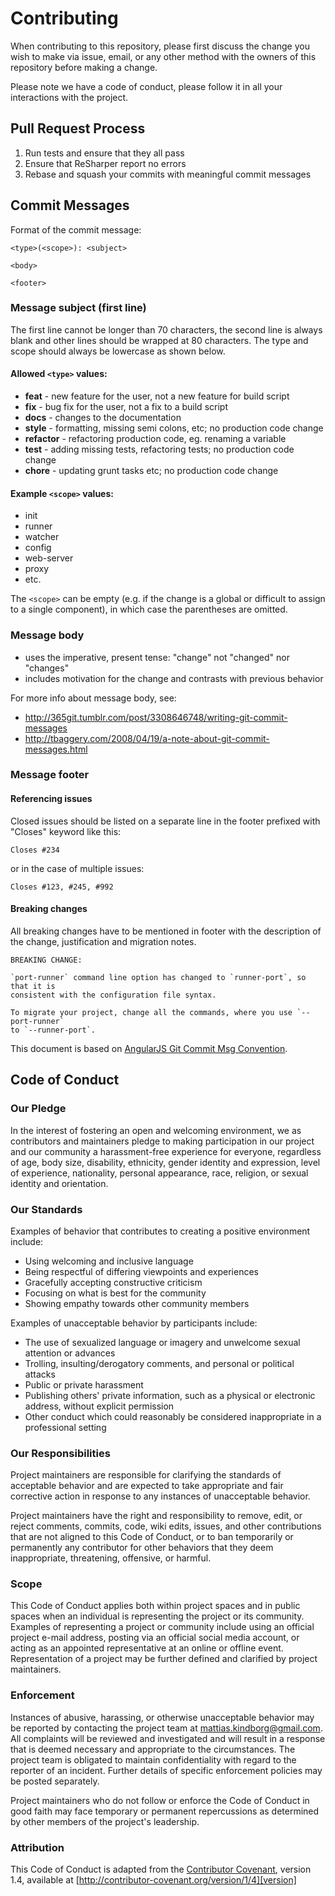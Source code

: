 # Contributing

When contributing to this repository, please first discuss the change you wish to make via issue, email, or any other method with the owners of this repository before making a change.

Please note we have a code of conduct, please follow it in all your interactions with the project.

## Pull Request Process

1. Run tests and ensure that they all pass
2. Ensure that ReSharper report no errors
3. Rebase and squash your commits with meaningful commit messages

## Commit Messages

Format of the commit message:
```
<type>(<scope>): <subject>

<body>

<footer>
```

### Message subject (first line)

The first line cannot be longer than 70 characters, the second line is always blank and other lines should be wrapped at 80 characters. The type and scope should always be lowercase as shown below.

#### Allowed `<type>` values:

- __feat__ - new feature for the user, not a new feature for build script
- __fix__ - bug fix for the user, not a fix to a build script
- __docs__ - changes to the documentation
- __style__ - formatting, missing semi colons, etc; no production code change
- __refactor__ - refactoring production code, eg. renaming a variable
- __test__ - adding missing tests, refactoring tests; no production code change
- __chore__ - updating grunt tasks etc; no production code change

#### Example `<scope>` values:

- init
- runner
- watcher
- config
- web-server
- proxy
- etc.

The `<scope>` can be empty (e.g. if the change is a global or difficult to assign to a single component), in which case the parentheses are omitted.

### Message body

- uses the imperative, present tense: "change" not "changed" nor "changes"
- includes motivation for the change and contrasts with previous behavior

For more info about message body, see:

- http://365git.tumblr.com/post/3308646748/writing-git-commit-messages
- http://tbaggery.com/2008/04/19/a-note-about-git-commit-messages.html

### Message footer

#### Referencing issues

Closed issues should be listed on a separate line in the footer prefixed with "Closes" keyword like this:

```
Closes #234
```

or in the case of multiple issues:

```
Closes #123, #245, #992
```

#### Breaking changes

All breaking changes have to be mentioned in footer with the description of the change, justification and migration notes.

```
BREAKING CHANGE:

`port-runner` command line option has changed to `runner-port`, so that it is
consistent with the configuration file syntax.

To migrate your project, change all the commands, where you use `--port-runner`
to `--runner-port`.
```

This document is based on [AngularJS Git Commit Msg Convention](https://docs.google.com/document/d/1QrDFcIiPjSLDn3EL15IJygNPiHORgU1_OOAqWjiDU5Y/edit#).

## Code of Conduct

### Our Pledge

In the interest of fostering an open and welcoming environment, we as contributors and maintainers pledge to making participation in our project and our community a harassment-free experience for everyone, regardless of age, body size, disability, ethnicity, gender identity and expression, level of experience, nationality, personal appearance, race, religion, or sexual identity and orientation.

### Our Standards

Examples of behavior that contributes to creating a positive environment include:

* Using welcoming and inclusive language
* Being respectful of differing viewpoints and experiences
* Gracefully accepting constructive criticism
* Focusing on what is best for the community
* Showing empathy towards other community members

Examples of unacceptable behavior by participants include:

* The use of sexualized language or imagery and unwelcome sexual attention or advances
* Trolling, insulting/derogatory comments, and personal or political attacks
* Public or private harassment
* Publishing others' private information, such as a physical or electronic address, without explicit permission
* Other conduct which could reasonably be considered inappropriate in a professional setting

### Our Responsibilities

Project maintainers are responsible for clarifying the standards of acceptable behavior and are expected to take appropriate and fair corrective action in response to any instances of unacceptable behavior.

Project maintainers have the right and responsibility to remove, edit, or reject comments, commits, code, wiki edits, issues, and other contributions that are not aligned to this Code of Conduct, or to ban temporarily or permanently any contributor for other behaviors that they deem inappropriate, threatening, offensive, or harmful.

### Scope

This Code of Conduct applies both within project spaces and in public spaces when an individual is representing the project or its community. Examples of representing a project or community include using an official project e-mail address, posting via an official social media account, or acting as an appointed representative at an online or offline event. Representation of a project may be further defined and clarified by project maintainers.

### Enforcement

Instances of abusive, harassing, or otherwise unacceptable behavior may be reported by contacting the project team at mattias.kindborg@gmail.com. All complaints will be reviewed and investigated and will result in a response that is deemed necessary and appropriate to the circumstances. The project team is obligated to maintain confidentiality with regard to the reporter of an incident.
Further details of specific enforcement policies may be posted separately.

Project maintainers who do not follow or enforce the Code of Conduct in good faith may face temporary or permanent repercussions as determined by other members of the project's leadership.

### Attribution

This Code of Conduct is adapted from the [Contributor Covenant][homepage], version 1.4, available at [http://contributor-covenant.org/version/1/4][version]

[homepage]: http://contributor-covenant.org
[version]: http://contributor-covenant.org/version/1/4/